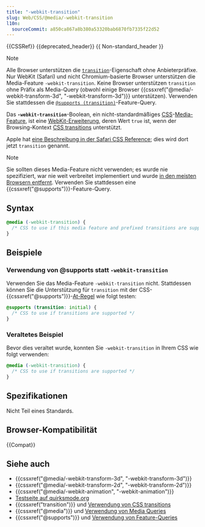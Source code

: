 ```yaml
---
title: "-webkit-transition"
slug: Web/CSS/@media/-webkit-transition
l10n:
  sourceCommit: a850ca867a8b380a53320bab6870fb7335f22d52
---
```


{{CSSRef}} {{deprecated_header}} {{ Non-standard_header }}

> [!NOTE]
> Alle Browser unterstützen die [`transition`](/de/docs/Web/CSS/animation#browser_compatibility)-Eigenschaft ohne Anbieterpräfixe. Nur WebKit (Safari) und nicht Chromium-basierte Browser unterstützen die Media-Feature `-webkit-transition`. Keine Browser unterstützen `transition` ohne Präfix als Media-Query (obwohl einige Browser {{cssxref("@media/-webkit-transform-3d", "-webkit-transform-3d")}} unterstützen). Verwenden Sie stattdessen die [`@supports (transition)`](/de/docs/Web/CSS/@supports)-Feature-Query.

Das **`-webkit-transition`**-Boolean, ein nicht-standardmäßiges [CSS](/de/docs/Web/CSS)-[Media-Feature](/de/docs/Web/CSS/@media#media_features), ist eine [WebKit-Erweiterung](/de/docs/Web/CSS/WebKit_Extensions), deren Wert `true` ist, wenn der Browsing-Kontext [CSS transitions](/de/docs/Web/CSS/CSS_transitions) unterstützt.

Apple hat [eine Beschreibung in der Safari CSS Reference](https://developer.apple.com/library/archive/documentation/AppleApplications/Reference/SafariCSSRef/Articles/OtherStandardCSS3Features.html#//apple_ref/doc/uid/TP40007601-SW3); dies wird dort jetzt `transition` genannt.

> [!NOTE]
> Sie sollten dieses Media-Feature nicht verwenden; es wurde nie spezifiziert, war nie weit verbreitet implementiert und wurde [in den meisten Browsern entfernt](#browser-kompatibilität). Verwenden Sie stattdessen eine {{cssxref("@supports")}}-Feature-Query.

## Syntax

```css
@media (-webkit-transition) {
  /* CSS to use if this media feature and prefixed transitions are supported */
}
```

## Beispiele

### Verwendung von @supports statt `-webkit-transition`

Verwenden Sie das Media-Feature `-webkit-transition` nicht. Stattdessen können Sie die Unterstützung für `transition` mit der CSS-{{cssxref("@supports")}}-[At-Regel](/de/docs/Web/CSS/CSS_syntax/At-rule) wie folgt testen:

```css
@supports (transition: initial) {
  /* CSS to use if transitions are supported */
}
```

### Veraltetes Beispiel

Bevor dies veraltet wurde, konnten Sie `-webkit-transition` in Ihrem CSS wie folgt verwenden:

```css
@media (-webkit-transition) {
  /* CSS to use if transitions are supported */
}
```

## Spezifikationen

Nicht Teil eines Standards.

## Browser-Kompatibilität

{{Compat}}

## Siehe auch

- {{cssxref("@media/-webkit-transform-3d", "-webkit-transform-3d")}}
- {{cssxref("@media/-webkit-transform-2d", "-webkit-transform-2d")}}
- {{cssxref("@media/-webkit-animation", "-webkit-animation")}}
- [Testseite auf quirksmode.org](https://www.quirksmode.org/css/tests/mediaqueries/animation.html)
- {{cssxref("transition")}} und [Verwendung von CSS transitions](/de/docs/Web/CSS/CSS_transitions/Using_CSS_transitions)
- {{cssxref("@media")}} und [Verwendung von Media Queries](/de/docs/Web/CSS/CSS_media_queries/Using_media_queries)
- {{cssxref("@supports")}} und [Verwendung von Feature-Queries](/de/docs/Web/CSS/CSS_conditional_rules/Using_feature_queries)
